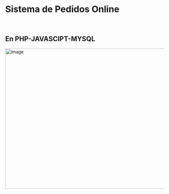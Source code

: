 <h1>Sistema de Pedidos Online</h1><br>
<h2>En PHP-JAVASCIPT-MYSQL</h2>
<img width="946" height="447" alt="image" src="https://github.com/user-attachments/assets/ebf0b318-0dd5-46cc-84d7-04ce159cdd15" />
